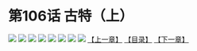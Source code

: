 # 第106话 古特（上）
![](https://mhpic.xiaomingtaiji.net/comic/D/斗破苍穹拆分版/106话/1.jpg-zymk.middle.webp)
![](https://mhpic.xiaomingtaiji.net/comic/D/斗破苍穹拆分版/106话/2.jpg-zymk.middle.webp)
![](https://mhpic.xiaomingtaiji.net/comic/D/斗破苍穹拆分版/106话/3.jpg-zymk.middle.webp)
![](https://mhpic.xiaomingtaiji.net/comic/D/斗破苍穹拆分版/106话/4.jpg-zymk.middle.webp)
![](https://mhpic.xiaomingtaiji.net/comic/D/斗破苍穹拆分版/106话/5.jpg-zymk.middle.webp)
![](https://mhpic.xiaomingtaiji.net/comic/D/斗破苍穹拆分版/106话/6.jpg-zymk.middle.webp)
![](https://mhpic.xiaomingtaiji.net/comic/D/斗破苍穹拆分版/106话/7.jpg-zymk.middle.webp)
![](https://mhpic.xiaomingtaiji.net/comic/D/斗破苍穹拆分版/106话/8.jpg-zymk.middle.webp)
[【上一章】](./105.md)
[【目录】](./README.md)
[【下一章】](./107.md)
